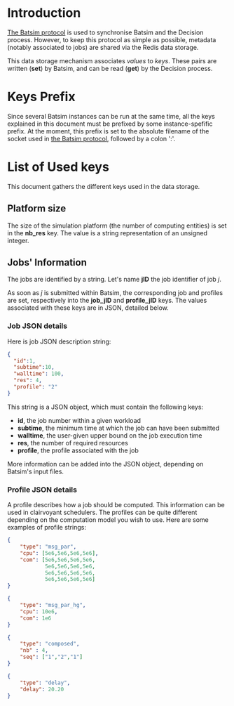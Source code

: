 # Introduction #

[The Batsim protocol](proto_description.md) is used to synchronise Batsim and
the Decision process. However, to keep this protocol as simple as possible,
metadata (notably associated to jobs) are shared via the Redis data storage.

This data storage mechanism associates *values* to *keys*.
These pairs are written (**set**) by Batsim, and can be read (**get**) by the
Decision process.


# Keys Prefix #

Since several Batsim instances can be run at the same time, all the keys
explained in this document must be prefixed by some instance-spefific prefix.
At the moment, this prefix is set to the absolute filename of the socket used
in [the Batsim protocol](proto_description.md), followed by a colon ':'.


# List of Used keys #

This document gathers the different keys used in the data storage.


## Platform size ##

The size of the simulation platform (the number of computing entities) is set
in the **nb_res** key. The value is a string representation of an unsigned
integer.

## Jobs' Information ##

The jobs are identified by a string.
Let's name **jID** the job identifier of job *j*.

As soon as *j* is submitted within Batsim, the corresponding job and profiles
are set, respectively into the **job_jID** and **profile_jID** keys.
The values associated with these keys are in JSON, detailed below.

### Job JSON details ###
Here is job JSON description string:
``` json
{
  "id":1,
  "subtime":10,
  "walltime": 100,
  "res": 4,
  "profile": "2"
}
```

This string is a JSON object, which must contain the following keys:
- **id**, the job number within a given workload
- **subtime**, the minimum time at which the job can have been submitted
- **walltime**, the user-given upper bound on the job execution time
- **res**, the number of required resources
- **profile**, the profile associated with the job

More information can be added into the JSON object, depending on Batsim's
input files.

### Profile JSON details ###
A profile describes how a job should be computed. This information can be
used in clairvoyant schedulers. The profiles can be quite different depending
on the computation model you wish to use. Here are some examples of profile
strings:

``` json
{
    "type": "msg_par",
    "cpu": [5e6,5e6,5e6,5e6],
    "com": [5e6,5e6,5e6,5e6,
            5e6,5e6,5e6,5e6,
            5e6,5e6,5e6,5e6,
            5e6,5e6,5e6,5e6]
}
```

``` json
{
    "type": "msg_par_hg",
    "cpu": 10e6,
    "com": 1e6
}
```

``` json
{
    "type": "composed",
    "nb" : 4,
    "seq": ["1","2","1"]
}
```

``` json
{
    "type": "delay",
    "delay": 20.20
}
```
